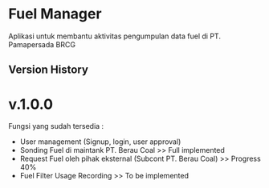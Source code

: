 # Fuel Manager

Aplikasi untuk membantu aktivitas pengumpulan data fuel di PT. Pamapersada BRCG

## Version History

# v.1.0.0
Fungsi yang sudah tersedia : 
- User management (Signup, login, user approval)
- Sonding Fuel di maintank PT. Berau Coal >> Full implemented
- Request Fuel oleh pihak eksternal (Subcont PT. Berau Coal) >> Progress 40%
- Fuel Filter Usage Recording >> To be implemented